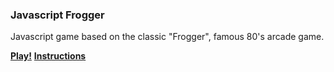 
### Javascript Frogger 

Javascript game based on the classic "Frogger", famous 80's arcade game.

[**Play!**](https://mrmauricio.github.io/javascript_frogger/)
[**Instructions**](https://github.com/mrmauricio/javascript_frogger)
